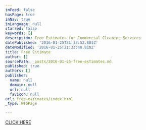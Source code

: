 ```yaml
---
inFeed: false
hasPage: true
inNav: true
inLanguage: null
starred: false
keywords: []
description: Free Estimates for Commercial Cleaning Services
datePublished: '2016-01-25T21:33:53.801Z'
dateModified: '2016-01-25T21:33:48.810Z'
title: Free Estimate
author: []
sourcePath: _posts/2016-01-25-free-estimates.md
published: true
authors: []
publisher:
  name: null
  domain: null
  url: null
  favicon: null
url: free-estimates/index.html
_type: WebPage

---
```

[CLICK HERE][0]

[0]: https://bbcommercialcleaning.wufoo.com/forms/mpzhjr21wwgcsu/